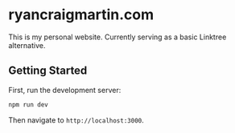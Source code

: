 # ryancraigmartin.com

This is my personal website. Currently serving as a basic Linktree alternative.

## Getting Started

First, run the development server:

```bash
npm run dev
```

Then navigate to `http://localhost:3000`.